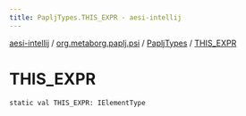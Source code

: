 ```yaml
---
title: PapljTypes.THIS_EXPR - aesi-intellij
---
```


[aesi-intellij](../../index.html) / [org.metaborg.paplj.psi](../index.html) / [PapljTypes](index.html) / [THIS_EXPR](.)

# THIS_EXPR

`static val THIS_EXPR: IElementType`